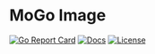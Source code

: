 # MoGo Image

[![Go Report Card][goreport-svg]][goreport-url]
[![Docs][docs-godoc-svg]][docs-godoc-url]
[![License][license-svg]][license-url]

 [build-status-svg]: https://github.com/grokify/goimage/actions/workflows/ci.yaml/badge.svg?branch=master
 [build-status-url]: https://github.com/grokify/goimage/actions/workflows/ci.yaml
 [lint-status-svg]: https://github.com/grokify/goimage/actions/workflows/lint.yaml/badge.svg?branch=master
 [lint-status-url]: https://github.com/grokify/goimage/actions/workflows/lint.yaml
 [goreport-svg]: https://goreportcard.com/badge/github.com/grokify/goimage
 [goreport-url]: https://goreportcard.com/report/github.com/grokify/goimage
 [docs-godoc-svg]: https://pkg.go.dev/badge/github.com/grokify/goimage
 [docs-godoc-url]: https://pkg.go.dev/github.com/grokify/goimage
 [license-svg]: https://img.shields.io/badge/license-MIT-blue.svg
 [license-url]: https://github.com/grokify/goimage/blob/master/LICENSE
